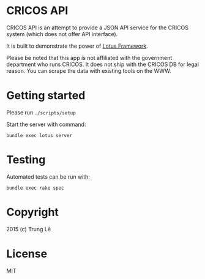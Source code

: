 # CRICOS API

CRICOS API is an attempt to provide a JSON API service for the CRICOS system (which does not offer API interface).

It is built to demonstrate the power of [Lotus Framework](http://lotusrb.org).

Please be noted that this app is not affiliated with the government department who runs CRICOS. It does not ship with the CRICOS DB for legal reason. You can scrape the data with existing tools on the WWW.

# Getting started

Please run `./scripts/setup`

Start the server with command:

```
bundle exec lotus server
```

# Testing

Automated tests can be run with:

```
bundle exec rake spec
```

# Copyright

2015 (c) Trung Lê

# License

MIT